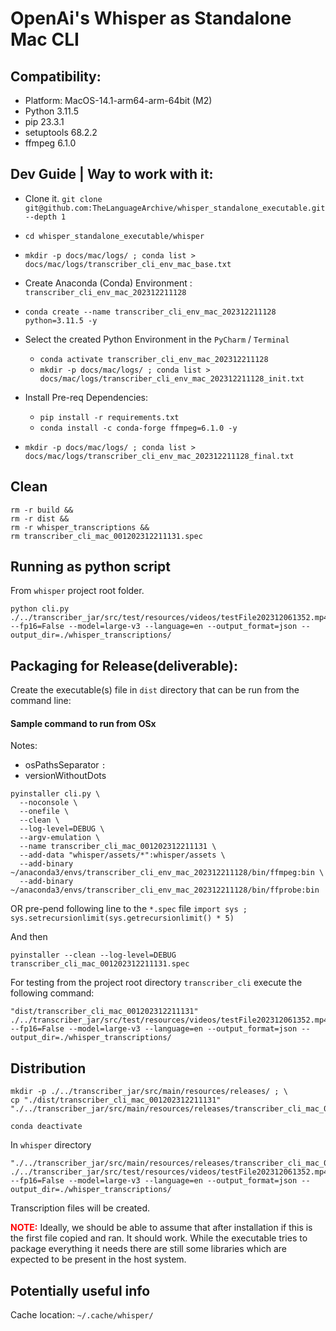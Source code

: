
# OpenAi's Whisper   as   Standalone Mac CLI

## Compatibility:
- Platform:  MacOS-14.1-arm64-arm-64bit (M2)
- Python 3.11.5
- pip 23.3.1
- setuptools 68.2.2
- ffmpeg 6.1.0

## Dev Guide | Way to work with it:

- Clone it. `git clone git@github.com:TheLanguageArchive/whisper_standalone_executable.git --depth 1`
- `cd whisper_standalone_executable/whisper`
- `mkdir -p docs/mac/logs/ ; conda list > docs/mac/logs/transcriber_cli_env_mac_base.txt`
- Create Anaconda (Conda) Environment : `transcriber_cli_env_mac_202312211128`
- `conda create --name transcriber_cli_env_mac_202312211128 python=3.11.5 -y`
- Select the created Python Environment in the `PyCharm` / `Terminal`
  - `conda activate transcriber_cli_env_mac_202312211128`
  - `mkdir -p docs/mac/logs/ ; conda list > docs/mac/logs/transcriber_cli_env_mac_202312211128_init.txt`
- Install Pre-req Dependencies:
  - `pip install -r requirements.txt`
  - `conda install -c conda-forge ffmpeg=6.1.0 -y`

- `mkdir -p docs/mac/logs/ ; conda list > docs/mac/logs/transcriber_cli_env_mac_202312211128_final.txt`

## Clean

```
rm -r build &&
rm -r dist &&
rm -r whisper_transcriptions &&
rm transcriber_cli_mac_001202312211131.spec
```

## Running as python script

From `whisper` project root folder.

```
python cli.py ./../transcriber_jar/src/test/resources/videos/testFile202312061352.mp4 --fp16=False --model=large-v3 --language=en --output_format=json --output_dir=./whisper_transcriptions/
```

## Packaging for Release(deliverable):

Create the executable(s) file in `dist` directory that can be run from the command line: 

#### Sample command to run from OSx

Notes: 
- osPathsSeparator `:`
- versionWithoutDots

```
pyinstaller cli.py \
  --noconsole \
  --onefile \
  --clean \
  --log-level=DEBUG \
  --argv-emulation \
  --name transcriber_cli_mac_001202312211131 \
  --add-data "whisper/assets/*":whisper/assets \
  --add-binary ~/anaconda3/envs/transcriber_cli_env_mac_202312211128/bin/ffmpeg:bin \
  --add-binary ~/anaconda3/envs/transcriber_cli_env_mac_202312211128/bin/ffprobe:bin
```

OR pre-pend following line to the `*.spec` file `import sys ; sys.setrecursionlimit(sys.getrecursionlimit() * 5)`

And then
```
pyinstaller --clean --log-level=DEBUG transcriber_cli_mac_001202312211131.spec
```

For testing from the project root directory `transcriber_cli` execute the following command:

```
"dist/transcriber_cli_mac_001202312211131" ./../transcriber_jar/src/test/resources/videos/testFile202312061352.mp4 --fp16=False --model=large-v3 --language=en --output_format=json --output_dir=./whisper_transcriptions/
```

## Distribution

```
mkdir -p ./../transcriber_jar/src/main/resources/releases/ ; \
cp "./dist/transcriber_cli_mac_001202312211131" "./../transcriber_jar/src/main/resources/releases/transcriber_cli_mac_001202312211131" 
```

```
conda deactivate
```

In `whisper` directory
```
"./../transcriber_jar/src/main/resources/releases/transcriber_cli_mac_001202312211131" ./../transcriber_jar/src/test/resources/videos/testFile202312061352.mp4 --fp16=False --model=large-v3 --language=en --output_format=json --output_dir=./whisper_transcriptions/
```

Transcription files will be created.

<span style="color:red">**NOTE:**</span> Ideally, we should be able to assume that after installation if this is the first file copied and ran. It should work. While the executable tries to package everything it needs there are still some libraries which are expected to be present in the host system.

## Potentially useful info

Cache location: `~/.cache/whisper/`
